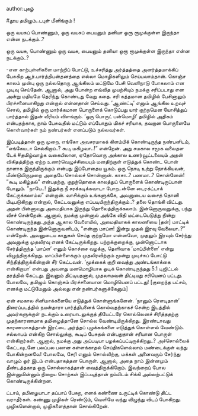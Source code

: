 author:புகழ்

#தூய தமிழும்..டபுள் மீனிங்கும் !

ஒரு வயசுப் பொண்ணும், ஒரு வயசுப் பையனும் தனியா ஒரூ ரூமுக்குள்ள இருந்தா என்ன நடக்கும்..?

ஒரு வயசு, பொண்ணும் ஒரு வயசு, பையனும் தனியா ஒரூ ரூமுக்குள்ள இருந்தா என்ன நடக்கும்..?

-என காற்புள்ளிகளை மாற்றிப் போட்டு, உச்சரித்து அர்த்தத்தை அனர்த்தமாக்கிப் பேசுகிற ஆர்.பார்த்திபன்தனத்தை எல்லா மொழிகளிலும் செய்யலாம்தான். கொஞ்ச காலம் முன்பு ஒரு நல்லதொரு ஆங்கிலம் மட்டுமே பேசி வெளிநாடு போகலாம் என முடிவு செய்தேன். ஆனால், அது போன்ற எவ்வித முயற்சியும் நமக்கு சரிப்படாது என அன்று மதியமே தெரிந்து கொண்டது வேறு கதை. சரி சுத்தமான தமிழில் பேசினாலும் பிரச்சனையாகிறது என்றால் என்னதான் செய்வது. ’ஆண்ட்டி’ எனும் ஆங்கில உறவுச் சொல், தமிழில் ஒரு மார்க்கமான பொருளைக் கொடுப்பது யார் குற்றமென யோசித்துப் பார்த்தால் இதன் வீரியம் விளங்கும். ’ஒரு பொருட் பன்மொழி’ தமிழில் அதிகம் என்பதற்காக, நாம் பேசுவதில் மட்டும் எப்போதும் மிகச் சரியாக, தவறான பொருளையே கொள்வார்கள் நம் நண்பர்கள் எனப்படும் நல்லவர்கள்.  

இப்படித்தான் ஒரு முறை, எங்கோ அவசரமாகக் கிளம்பிக் கொண்டிருந்த நண்பனிடம், “எங்கேயடா செல்கிறாய்..? கூடி மகிழவா..!” என்றேன். அது சமகால சமூக வலைதள டேக் #தமிழ்வாழ்க வகையிலான, ஏதோவொரு அக்கால உணர்வூட்டலையும் அதன் விகிதத்திற்கு ஏற்ற உணர்வெழுச்சியையும் மனதிற்குள் எடுத்துக் கொண்ட பொன் நாளாக இருந்திருக்கும் என்பது இப்போதைய யூகம். ஒரு நொடி உற்று நோக்கியவன், மீண்டுமிருமுறை அதையே சொல்லச் சொன்னான். காசா..? பணமா..? சொன்னேன்! ”கூடி மகிழ்தல்” என்பதற்கு, குறுந்தொகை காலத்துப் பொருளைக் கொண்டிருப்பான் போலும். ”நாயே..! இதுக்கு நீ சரக்கடிக்கவாடா போற..ன்னே டைரக்ட்டாக் கேட்ருக்கலாம்ல” என்றான். வாசிக்கும் உங்களுக்கே, அவனுடைய வசைத் தொனி பிடிபடுகிறது என்றால், கேட்டவனுக்கு எப்படியிருந்திருக்கும்..? தலை தொங்கி விட்டது. அதன் பின்னாவது அமைதியாக இருந்து தொலைத்திருக்கலாம். இன்னொருவனுக்கு, பந்து வீசச் சென்றேன். ஆனால், நமக்கு முன்னால் அங்கே விதி மட்டையெடுத்து நின்று கொண்டிருந்தது.அந்த ஆகால வேளையில், அமைதியாகக் காலணியை [தன்] மாட்டிக் கொண்டிருந்த இன்னொருவனிடம், “என்னா மாப்ள! இன்று முதல் இரவு வேலையா..?” என்றேன். அவனுடைய காதுகள் செய்த குற்றமோ என்னவோ, முதலும் இரவும் சேர்ந்து அவனுக்கு முதலிரவு எனக் கேட்டிருக்கிறது. பற்றக்குறைக்கு, முன்னொட்டாக சேர்த்திருந்த ’மாப்ள’ எனும் கொச்சை வழக்கு, தெளிவாக ’மாப்பிள்ளை’ என்று விழுந்திருக்கிறது. மாப்பிள்ளைக்கும் முதலிரவிற்கும் மூன்று முடிச்சுப் போட்டு சிந்தித்திருக்கின்றான் சீர் கெட்டவன்.  ‘மூக்கைக் குறி வைத்து அண்டங்காக்கை என்கிறாயா’  என்பது அவனது மனமொழியாக ஓடிக் கொண்டிருந்தது 5.1 டிஜிட்டல் தரத்தில் கேட்டது. இவனும் திட்டியதனால், முதலாமவன் திட்டியது சரியெனப் பட்டது. போலவே, தமிழும் கொஞ்சம் பிரச்சனையான மொழியெனப் பட்டது! [குறைந்த பட்சம், எனக்கு மட்டுமேனும் அல்லது என் நண்பர்களுக்கேனும்]

ஏன் சமகால சினிமாக்களையே எடுத்துக் கொள்ளுங்களேன். ‘நானும் ரௌடிதான்’ திரைப்படத்தில் நயன்தாரா பார்த்திபனைக் கொல்வதற்காகச் சென்ற இடத்தில் அவர்களுக்குள் நடக்கும் உரையாடலுக்குத் தியேட்டரே கொல்லெனச் சிரித்ததற்கு முதற்காரணமாக தமிழைத்தானே சொல்ல வேண்டியிருக்கிறது. இரண்டாவது காரணமாகத்தான் இரட்டை அர்த்தப் புழக்கங்களை எடுத்துக் கொள்ளல் வேண்டும். சல்லாபம் என்கிற சொல்லுக்கு, கூடிப் பேசுதல் என்பதுதான் சரியான பொருள் என்கிறார்கள். ஆனால், நமக்கு அது அப்படியா பழக்கப்பட்டிருக்கிறது..? அச்சொல்லைக் கேட்டவுடனே பலப்பல பலான கள்ளக்காதல் செய்திகளெல்லாம் மண்டைக்குள் வந்து போகின்றனவே! போலவே, சேரி எனும் சொல்லிற்கு, மக்கள் அனைவரும் சேர்ந்து வாழும் ஓர் இடம் என்பதாகத்தன பொருள். ஆனால், அதை நாம் இன்னமும் தீண்டத்தகாத ஒரு சொல்லாகத்தான் வைத்திருக்கிறோம். இவற்றைப் போல இன்னுமின்னும் நிறைய சொற்கள் இப்படித்தான் நம்மிடம் சிக்கி அல்லற்பட்டுக் கொண்டிருக்கின்றன. 

ட்டாய், தமிழையாடா தப்பாப் பேசுற, எனக் கண்ணை உருட்டிக் கொண்டு திட்ட வராதீர்கள். கண்ணு முழிகள் ரெண்டும், வெளியே வந்து விழுந்து விடப் போகிறது. முழிகளென்றால், முழிகளைத்தான் சொல்கிறேன்.
